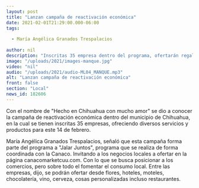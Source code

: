 ```yaml
---
layout: post
title: "Lanzan campaña de reactivación económica"
date: 2021-02-01T21:29:00.000-06:00
tags:
  
  - María Angélica Granados Trespalacios
  
author: nil
description: "Inscritas 35 empresa dentro del programa, ofertarán regalos para el 14 de febrero."
image: "/uploads/2021/images-manque.jpg"
video: "nil"
audio: "/uploads/2021/audio-ML04_MANQUE.mp3"
alt: "Lanzan campaña de reactivación económica"
front: false
section: "Local"
news_id: 182606
---
```


Con el nombre de "Hecho en Chihuahua con mucho amor" se dio a conocer la campaña de reactivación económica dentro del municipio de Chihuahua, en la cual se tienen inscritas 35 empresas, ofreciendo diversos servicios y productos para este 14 de febrero. 

María Angélica Granados Trespalacios, señaló que esta campaña forma parte del programa a "Jalar Juntos", programa que se realiza de forma coordinada con la Canaco. Invitando a los negocios locales a ofertar en la página 
canacomarketcuu.com. Con lo que se busca posicionar a los comercios, pero sobre todo el fomentar el consumo local. 
Entre las empresas, dijo, se podrán ofertar desde flores, hoteles, moteles, chocolatería, vino, cerveza, cosas personalizadas incluso restaurantes. 